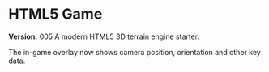 # HTML5 Game

**Version:** 005
A modern HTML5 3D terrain engine starter.

The in-game overlay now shows camera position, orientation and other key data.
